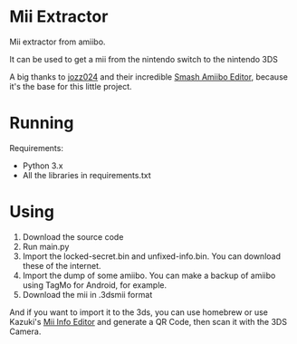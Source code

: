 # Mii Extractor
Mii extractor from amiibo.

It can be used to get a mii from the nintendo switch to the nintendo 3DS

A big thanks to [jozz024](https://github.com/jozz024) and their incredible [Smash Amiibo Editor](https://github.com/jozz024/smash-amiibo-editor), because it's the base for this little project.

# Running
Requirements:
- Python 3.x
- All the libraries in requirements.txt

# Using
1. Download the source code
2. Run main.py
3. Import the locked-secret.bin and unfixed-info.bin. You can download these of the internet.
4. Import the dump of some amiibo. You can make a backup of amiibo using TagMo for Android, for example.
5. Download the mii in .3dsmii format

And if you want to import it to the 3ds, you can use homebrew or use Kazuki's [Mii Info Editor](https://kazuki-4ys.github.io/web_apps/MiiInfoEditorCTR/) and generate a QR Code, then scan it with the 3DS Camera.
